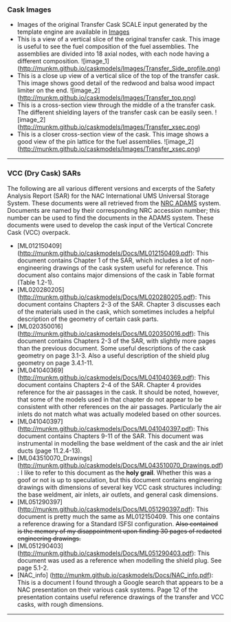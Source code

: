 ### Cask Images
* Images of the original Transfer Cask SCALE input generated by the template engine are available in [Images](../gh-pages/Images/)
* This is a view of a vertical slice of the original transfer cask. This image is useful to see the fuel composition of the fuel assemblies. The assemblies are divided into 18 axial nodes, with each node having a different composition.
![image_1]
(http://munkm.github.io/caskmodels/Images/Transfer_Side_profile.png)
* This is a close up view of a vertical slice of the top of the transfer cask. This image shows good detail of the redwood and balsa wood impact limiter on the end. 
![image_2]
(http://munkm.github.io/caskmodels/Images/Transfer_top.png)
* This is a cross-section view through the middle of a the transfer cask. The different shielding layers of the transfer cask can be easily seen.
![image_2]
(http://munkm.github.io/caskmodels/Images/Transfer_xsec.png)
* This is a closer cross-section view of the cask. This image shows a good view of the pin lattice for the fuel assemblies.
![image_2]
(http://munkm.github.io/caskmodels/Images/Transfer_xsec.png)


***

### VCC (Dry Cask) SARs
The following are all various different versions and excerpts of the Safety Analysis Report (SAR) for the NAC International UMS Universal Storage System.
These documents were all retrieved from the [NRC ADAMS](http://www.nrc.gov/reading-rm/adams.html) system. Documents are named by their corresponding NRC accession number;
this number can be used to find the documents in the ADAMS system. These documents were used to develop the cask input of the Vertical Concrete Cask (VCC) overpack.
* [ML012150409] (http://munkm.github.io/caskmodels/Docs/ML012150409.pdf): This document contains Chapter 1 of the SAR, which includes a lot of non-engineering drawings of the cask system useful for reference. This document also contains major dimensions of the cask in Table format (Table 1.2-1).
* [ML020280205] (http://munkm.github.io/caskmodels/Docs/ML020280205.pdf): This document contains Chapters 2-3 of the SAR. Chapter 3 discusses each of the materials used in the cask, which sometimes includes a helpful description of the geometry of certain cask parts.
* [ML020350016] (http://munkm.github.io/caskmodels/Docs/ML020350016.pdf): This document contains Chapters 2-3 of the SAR, with slightly more pages than the previous document. Some useful descriptions of the cask geometry on page 3.1-3. Also a useful description of the shield plug geometry on page 3.4.1-11.
* [ML041040369] (http://munkm.github.io/caskmodels/Docs/ML041040369.pdf): This document contains Chapters 2-4 of the SAR. Chapter 4 provides reference for the air passages in the cask. It should be noted, however, that some of the models used in that chapter do not appear to be consistent with other references on the air passages. Particularly the air inlets do not match what was actually modeled based on other sources.
* [ML041040397] (http://munkm.github.io/caskmodels/Docs/ML041040397.pdf): This document contains Chapters 9-11 of the SAR. This document was instrumental in modelling the base weldment of the cask and the air inlet ducts (page 11.2.4-13). 
* [ML043510070_Drawings] (http://munkm.github.io/caskmodels/Docs/ML043510070_Drawings.pdf): I like to refer to this document as the **holy grail**. Whether this was a goof or not is up to speculation, but this document contains engineering drawings with dimensions of several key VCC cask structures including: the base weldment, air inlets, air outlets, and general cask dimensions.
* [ML051290397] (http://munkm.github.io/caskmodels/Docs/ML051290397.pdf): This document is pretty much the same as ML012150409. This one contains a reference drawing for a Standard ISFSI configuration. ~~Also contained is the memory of my disappointment upon finding 30 pages of redacted engineering drawings.~~
* [ML051290403] (http://munkm.github.io/caskmodels/Docs/ML051290403.pdf): This document was used as a reference when modelling the shield plug. See page 5.1-2.
* [NAC_info] (http://munkm.github.io/caskmodels/Docs/NAC_info.pdf): This is a document I found through a Google search that appears to be a NAC presentation on their various cask systems. Page 12 of the presentation contains useful reference drawings of the transfer and VCC casks, with rough dimensions.


***

